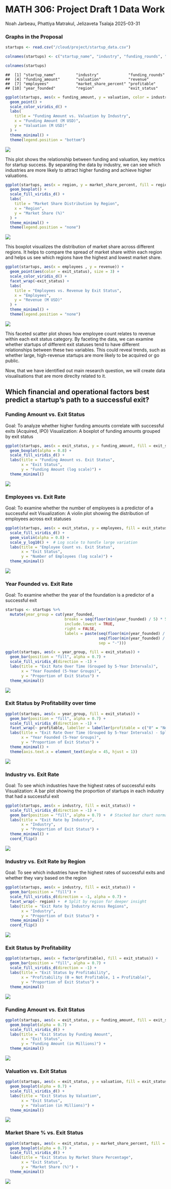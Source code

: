 MATH 306: Project Draft 1 Data Work
================
Noah Jarbeau, Phattiya Matrakul, Jelizaveta Tsalaja
2025-03-31

### Graphs in the Proposal

``` r
startups <- read.csv("/cloud/project/startup_data.csv")

colnames(startups) <- c("startup_name", "industry", "funding_rounds", "funding_amount", "valuation", "revenue", "employees", "market_share_percent", "profitable", "year_founded", "region", "exit_status")

colnames(startups)
```

    ##  [1] "startup_name"         "industry"             "funding_rounds"      
    ##  [4] "funding_amount"       "valuation"            "revenue"             
    ##  [7] "employees"            "market_share_percent" "profitable"          
    ## [10] "year_founded"         "region"               "exit_status"

``` r
ggplot(startups, aes(x = funding_amount, y = valuation, color = industry)) +
  geom_point() +
  scale_color_viridis_d() +
  labs(
    title = "Funding Amount vs. Valuation by Industry",
    x = "Funding Amount (M USD)",
    y = "Valuation (M USD)"
  ) +
  theme_minimal() +
  theme(legend.position = "bottom")
```

![](Draft-1-data-work_files/figure-gfm/unnamed-chunk-2-1.png)<!-- -->

This plot shows the relationship between funding and valuation, key
metrics for startup success. By separating the data by industry, we can
see which industries are more likely to attract higher funding and
achieve higher valuations.

``` r
ggplot(startups, aes(x = region, y = market_share_percent, fill = region)) +
  geom_boxplot() +
  scale_fill_viridis_d() +
  labs(
    title = "Market Share Distribution by Region",
    x = "Region",
    y = "Market Share (%)"
  ) +
  theme_minimal() +
  theme(legend.position = "none")
```

![](Draft-1-data-work_files/figure-gfm/unnamed-chunk-3-1.png)<!-- -->

This boxplot visualizes the distribution of market share across
different regions. It helps to compare the spread of market share within
each region and helps us see which regions have the highest and lowest
market share.

``` r
ggplot(startups, aes(x = employees , y = revenue)) +
  geom_point(aes(color = exit_status), size = 3) +
  scale_color_viridis_d() +
  facet_wrap(~exit_status) +
  labs(
    title = "Employees vs. Revenue by Exit Status",
    x = "Employees",
    y = "Revenue (M USD)"
  ) +
  theme_minimal() +
  theme(legend.position = "none")
```

![](Draft-1-data-work_files/figure-gfm/unnamed-chunk-4-1.png)<!-- -->

This faceted scatter plot shows how employee count relates to revenue
within each exit status category. By faceting the data, we can examine
whether startups of different exit statuses tend to have different
relationships between these two variables. This could reveal trends,
such as whether large, high-revenue startups are more likely to be
acquired or go public.

Now, that we have identified out main research question, we will create
data visualisations that are more direclty related to it.

## Which financial and operational factors best predict a startup’s path to a successful exit?

### Funding Amount vs. Exit Status

Goal: To analyze whether higher funding amounts correlate with
successful exits (Acquired, IPO) Visualization: A boxplot of funding
amounts grouped by exit status

``` r
ggplot(startups, aes(x = exit_status, y = funding_amount, fill = exit_status)) +
  geom_boxplot(alpha = 0.8) +
  scale_fill_viridis_d() +
  labs(title = "Funding Amount vs. Exit Status",
       x = "Exit Status",
       y = "Funding Amount (log scale)") +
  theme_minimal()
```

![](Draft-1-data-work_files/figure-gfm/funding-vs-exit-1.png)<!-- -->

### Employees vs. Exit Rate

Goal: To examine whether the number of employees is a predictor of a
successful exit Visualization: A violin plot showing the distribution of
employees across exit statuses

``` r
ggplot(startups, aes(x = exit_status, y = employees, fill = exit_status)) +
  scale_fill_viridis_d() +
  geom_violin(alpha = 0.8) +
  scale_y_log10() +  # Log scale to handle large variation
  labs(title = "Employee Count vs. Exit Status",
       x = "Exit Status",
       y = "Number of Employees (log scale)") +
  theme_minimal()
```

![](Draft-1-data-work_files/figure-gfm/employees-exit-1.png)<!-- -->

### Year Founded vs. Exit Rate

Goal: To examine whether the year of the foundation is a predictor of a
successful exit

``` r
startups <- startups %>%
  mutate(year_group = cut(year_founded, 
                          breaks = seq(floor(min(year_founded) / 5) * 5, max(year_founded), by = 5), 
                          include.lowest = TRUE, 
                          right = FALSE, 
                          labels = paste(seq(floor(min(year_founded) / 5) * 5, max(year_founded) - 5, by = 5),
                                         seq(floor(min(year_founded) / 5) * 5 + 4, max(year_founded) - 1, by = 5), 
                                         sep = "-")))

ggplot(startups, aes(x = year_group, fill = exit_status)) +
  geom_bar(position = "fill", alpha = 0.7) +
  scale_fill_viridis_d(direction = -1) +
  labs(title = "Exit Rate Over Time (Grouped by 5-Year Intervals)",
       x = "Year Founded (5-Year Groups)",
       y = "Proportion of Exit Status") +
  theme_minimal()
```

![](Draft-1-data-work_files/figure-gfm/unnamed-chunk-5-1.png)<!-- -->

### Exit Status by Profitability over time

``` r
ggplot(startups, aes(x = year_group, fill = exit_status)) +
  geom_bar(position = "fill", alpha = 0.7) +
  scale_fill_viridis_d(direction = -1) +  
  facet_wrap(~ profitable, labeller = labeller(profitable = c("0" = "Not Profitable", "1" = "Profitable"))) +  
  labs(title = "Exit Rate Over Time (Grouped by 5-Year Intervals) - Split by Profitability",
       x = "Year Founded (5-Year Groups)",
       y = "Proportion of Exit Status") +
  theme_minimal() +
  theme(axis.text.x = element_text(angle = 45, hjust = 1))
```

![](Draft-1-data-work_files/figure-gfm/unnamed-chunk-6-1.png)<!-- -->

### Industry vs. Exit Rate

Goal: To see which industries have the highest rates of successful exits
Visualization: A bar plot showing the proportion of startups in each
industry that had a successful exit

``` r
ggplot(startups, aes(x = industry, fill = exit_status)) +
  scale_fill_viridis_d(direction = -1) +
  geom_bar(position = "fill", alpha = 0.7) +  # Stacked bar chart normalized to proportions
  labs(title = "Exit Rate by Industry",
       x = "Industry",
       y = "Proportion of Exit Status") +
  theme_minimal() +
  coord_flip() 
```

![](Draft-1-data-work_files/figure-gfm/unnamed-chunk-7-1.png)<!-- -->

### Industry vs. Exit Rate by Region

Goal: To see which industries have the highest rates of successful exits
and whether they vary based on the region

``` r
ggplot(startups, aes(x = industry, fill = exit_status)) +
  geom_bar(position = "fill") +
  scale_fill_viridis_d(direction = -1, alpha = 0.7) +
  facet_wrap(~ region) +  # Split by region for deeper insight
  labs(title = "Exit Rate by Industry Across Regions",
       x = "Industry",
       y = "Proportion of Exit Status") +
  theme_minimal() +
  coord_flip()
```

![](Draft-1-data-work_files/figure-gfm/unnamed-chunk-8-1.png)<!-- -->

### Exit Status by Profitability

``` r
ggplot(startups, aes(x = factor(profitable), fill = exit_status)) +
  geom_bar(position = "fill", alpha = 0.7) +  
  scale_fill_viridis_d(direction = -1) +  
  labs(title = "Exit Status by Profitability",
       x = "Profitability (0 = Not Profitable, 1 = Profitable)",
       y = "Proportion of Exit Status") +
  theme_minimal()
```

![](Draft-1-data-work_files/figure-gfm/unnamed-chunk-9-1.png)<!-- -->

### Funding Amount vs. Exit Status

``` r
ggplot(startups, aes(x = exit_status, y = funding_amount, fill = exit_status)) +
  geom_boxplot(alpha = 0.7) +
  scale_fill_viridis_d() +
  labs(title = "Exit Status by Funding Amount",
       x = "Exit Status",
       y = "Funding Amount (in Millions)") +
  theme_minimal()
```

![](Draft-1-data-work_files/figure-gfm/unnamed-chunk-10-1.png)<!-- -->

### Valuation vs. Exit Status

``` r
ggplot(startups, aes(x = exit_status, y = valuation, fill = exit_status)) +
  geom_boxplot(alpha = 0.7) +
  scale_fill_viridis_d() +
  labs(title = "Exit Status by Valuation",
       x = "Exit Status",
       y = "Valuation (in Millions)") +
  theme_minimal()
```

![](Draft-1-data-work_files/figure-gfm/unnamed-chunk-11-1.png)<!-- -->

### Market Share % vs. Exit Status

``` r
ggplot(startups, aes(x = exit_status, y = market_share_percent, fill = exit_status)) +
  geom_boxplot(alpha = 0.7) +
  scale_fill_viridis_d() +
  labs(title = "Exit Status by Market Share Percentage",
       x = "Exit Status",
       y = "Market Share (%)") +
  theme_minimal()
```

![](Draft-1-data-work_files/figure-gfm/unnamed-chunk-12-1.png)<!-- -->
